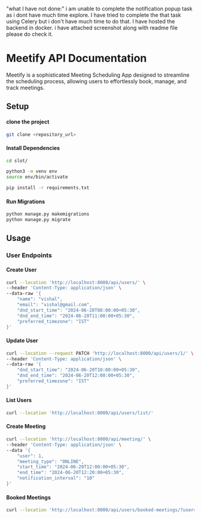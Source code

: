 "what I have not done:"
i am unable to complete the notification popup task as i dont have much time explore.
I have tried to complete the that task using Celery but i don't have much time to do that.
I have hosted the backend in docker. i have attached screenshot along with readme file please do check it.


# Meetify API Documentation

Meetify is a sophisticated Meeting Scheduling App designed to streamline the scheduling process, allowing users to effortlessly book, manage, and track meetings.

## Setup

#### clone the project

```bash
git clone <repository_url>
```

#### Install Dependencies

```bash
cd slot/

python3 -m venv env
source env/bin/activate

pip install -r requirements.txt
```

#### Run Migrations

```bash
python manage.py makemigrations
python manage.py migrate
```

## Usage

### User Endpoints

#### Create User

```bash
curl --location 'http://localhost:8000/api/users/' \
--header 'Content-Type: application/json' \
--data-raw '{
    "name": "vishal",
    "email": "vishal@gmail.com",
    "dnd_start_time": "2024-06-20T08:00:00+05:30",
    "dnd_end_time": "2024-06-20T11:00:00+05:30",
    "preferred_timezone": "IST"
}'
```

#### Update User

```bash
curl --location --request PATCH 'http://localhost:8000/api/users/1/' \
--header 'Content-Type: application/json' \
--data-raw '{
    "dnd_start_time": "2024-06-20T10:00:00+05:30",
    "dnd_end_time": "2024-06-20T12:00:00+05:30",
    "preferred_timezone": "IST"
}'
```

#### List Users

```bash
curl --location 'http://localhost:8000/api/users/list/'
```

#### Create Meeting

```bash
curl --location 'http://localhost:8000/api/meeting/' \
--header 'Content-Type: application/json' \
--data '{
    "user": 1,
    "meeting_type": "ONLINE",
    "start_time": "2024-06-20T12:00:00+05:30",
    "end_time": "2024-06-20T12:20:00+05:30",
    "notification_interval": "10"
}'
```

#### Booked Meetings

```bash
curl --location 'http://localhost:8000/api/users/booked-meetings/?user=1&start_time=2024-06-19%2015%3A00%3A00&end_time=2024-06-21%2015%3A00%3A00'
```
